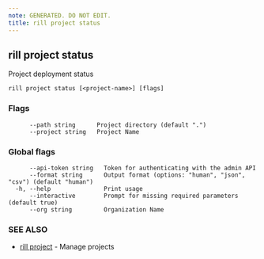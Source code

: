 ```yaml
---
note: GENERATED. DO NOT EDIT.
title: rill project status
---
```

## rill project status

Project deployment status

```
rill project status [<project-name>] [flags]
```

### Flags

```
      --path string      Project directory (default ".")
      --project string   Project Name
```

### Global flags

```
      --api-token string   Token for authenticating with the admin API
      --format string      Output format (options: "human", "json", "csv") (default "human")
  -h, --help               Print usage
      --interactive        Prompt for missing required parameters (default true)
      --org string         Organization Name
```

### SEE ALSO

* [rill project](project.md)	 - Manage projects

